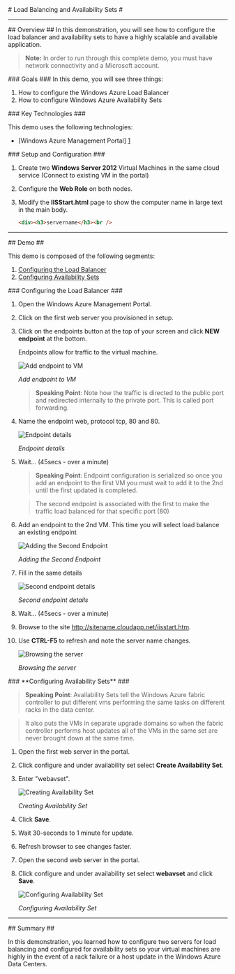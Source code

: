 ﻿<a name="title" />
# Load Balancing and Availability Sets #

---

<a name="Overview" />
## Overview ##
In this demonstration, you will see how to configure the load balancer and availability sets to have a highly scalable and available application.

> **Note:** In order to run through this complete demo, you must have network connectivity and a Microsoft account.

<a id="goals" />
### Goals ###
In this demo, you will see three things:

1.	How to configure the Windows Azure Load Balancer
2.	How to configure Windows Azure Availability Sets

<a name="technologies" />
### Key Technologies ###

This demo uses the following technologies:

- [Windows Azure Management Portal] [1]

[1]: https://manage.windowsazure.com/

<a name="setup" />
### Setup and Configuration ###

1. Create two **Windows Server 2012** Virtual Machines in the same cloud service (Connect to existing VM in the portal)
1. Configure the **Web Role** on both nodes.
1.	Modify the **IISStart.html** page to show the computer name in large text in the main body.

	````HTML
	<div><h3>servername</h3><br />
	````

---

<a name="Demo" />
## Demo ##

This demo is composed of the following segments:

1. [Configuring the Load Balancer](#segment1)
1. [Configuring Availability Sets](#segment2)

<a name="segment1" />
### Configuring the Load Balancer ###

1. Open the Windows Azure Management Portal.

1. Click on the first web server you provisioned in setup.

1. Click on the endpoints button at the top of your screen and click **NEW endpoint** at the bottom.

	Endpoints allow for traffic to the virtual machine. 

	![Add endpoint to VM](images/add-endpoint-to-vm.png?raw=true "Add endpoint to VM")
	
	_Add endpoint to VM_

	> **Speaking Point**: Note how the traffic is directed to the public port and redirected internally to the private port. This is called port forwarding.

1. Name the endpoint web, protocol tcp, 80 and 80.

	![Endpoint details](images/endpoint-details.png?raw=true "Endpoint details")

	_Endpoint details_

1. Wait… (45secs - over a minute)

	> **Speaking Point**: Endpoint configuration is serialized so once you add an endpoint to the first VM you must wait to add it to the 2nd until the first updated is completed.

	> The second endpoint is associated with the first to make the traffic load balanced for that specific port (80)

1. Add an endpoint to the 2nd VM. This time you will select load balance an existing endpoint


	![Adding the Second Endpoint](images/adding-the-second-endpoint.png?raw=true "Adding the Second Endpoint")

	_Adding the Second Endpoint_

1. Fill in the same details

	![Second endpoint details](images/second-endpoint-details.png?raw=true "Second endpoint details")

	_Second endpoint details_

1. Wait… (45secs - over a minute)

1.	Browse to the site <http://sitename.cloudapp.net/iisstart.htm>.

1. Use **CTRL-F5** to refresh and note the server name changes.

	![Browsing the server](images/browsing-the-server.png?raw=true "Browsing the server")

	_Browsing the server_

<a name="segment2" />
### **Configuring Availability Sets** ###

> **Speaking Point**: Availability Sets tell the Windows Azure fabric controller to put different vms performing the same tasks on different racks in the data center.

> It also puts the VMs in separate upgrade domains so when the fabric controller performs host updates all of the VMs in the same set are never brought down at the same time.

1. Open the first web server in the portal.
1. Click configure and under availability set select **Create Availability Set**.

1. Enter "webavset".

	![Creating Availability Set](images/creating-availability-set.png?raw=true "Creating Availability Set")

	_Creating Availability Set_

1. Click **Save**.

1. Wait 30-seconds to 1 minute for update.

1. Refresh browser to see changes faster.

1. Open the second web server in the portal.

1. Click configure and under availability set select **webavset** and click **Save**.

	![Configuring Availability Set](images/configuring-availability-set.png?raw=true "Configuring Availability Set")

	_Configuring Availability Set_

---

<a name="summary" />
## Summary ##

In this demonstration, you learned how to configure two servers for load balancing and configured for availability sets so your virtual machines are highly in the event of a rack failure or a host update in the Windows Azure Data Centers.